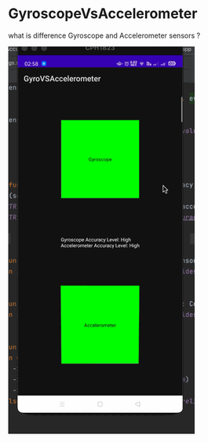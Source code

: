 # GyroscopeVsAccelerometer
what is difference Gyroscope and Accelerometer sensors ?

![](gyroaccell.gif)
